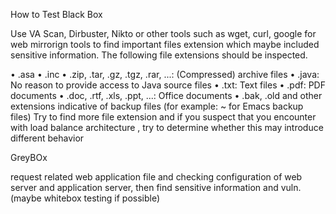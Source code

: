 How to Test Black Box

Use VA Scan, Dirbuster, Nikto or other tools such as wget, curl, google for web mirrorign tools to find important files extension which maybe included sensitive information. The following file extensions should be inspected.

•  .asa
•  .inc
•  .zip, .tar, .gz, .tgz, .rar, ...: (Compressed) archive files
•  .java: No reason to provide access to Java source files
•  .txt: Text files
•  .pdf: PDF documents
•  .doc, .rtf, .xls, .ppt, ...: Office documents
•  .bak, .old and other extensions indicative of backup files (for example: ~ for Emacs backup files)
Try to find more file extension and if you suspect that you encounter with load balance architecture , try to determine whether this may introduce different behavior

GreyBOx

request related web application file and checking configuration of web server and application server, then find sensitive information and vuln. (maybe whitebox testing if possible)




